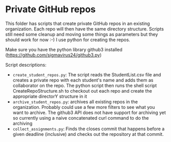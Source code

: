 # Private GitHub repos 

This folder has scripts that create private GitHub repos in an existing organization. Each repo will then have the same directory structure. Scripts still need some cleanup and moving some things as parameters but they should work for now :-) I use python for creating the repos.

Make sure you have the python library github3 installed (https://github.com/sigmavirus24/github3.py)

Script descriptions:

- `create_student_repos.py`: The script reads the StudentList.csv file and creates a private repo with each student's name and adds them as collaborator on the repo. The python script then runs the shell script CreateRepoStructure.sh to checkout out each repo and create the appropriate directorY structure in it
- `archive_student_repos.py`: archives all existing repos in the organization. Probably could use a few more filters to see what you want to archive. The github3 API does not have support for archiving yet so currently using a naive concatenated curl command to do the archiving
- `collect_assignments.py`: Finds the closes commit that happens before a given deadline (inclusive) and checks out the repository at that commit. 
